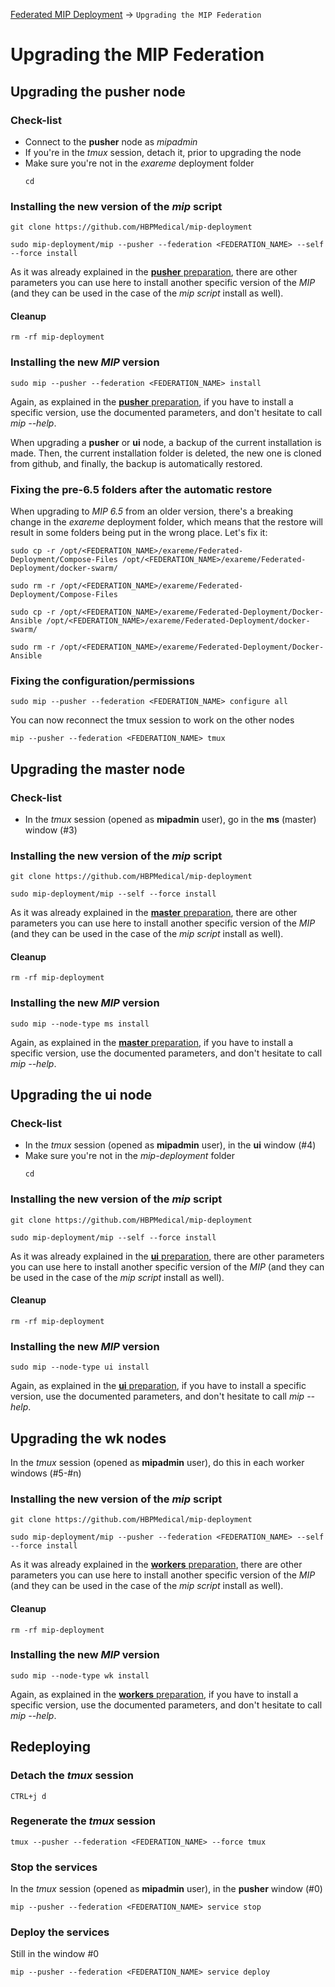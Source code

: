 [Federated MIP Deployment](Readme.md#UpgradingMIPFederation) -> `Upgrading the MIP Federation`

# Upgrading the MIP Federation
## <a id="UpgradingPusher">Upgrading the **pusher** node</a>
### Check-list
* Connect to the **pusher** node as *mipadmin*
* If you're in the *tmux* session, detach it, prior to upgrading the node
* Make sure you're not in the *exareme* deployment folder
  ```
  cd
  ```

### Installing the new version of the *mip* script
```
git clone https://github.com/HBPMedical/mip-deployment
```
```
sudo mip-deployment/mip --pusher --federation <FEDERATION_NAME> --self --force install
```
As it was already explained in the [**pusher** preparation](PreparingPusher.md), there are other parameters you can use here to install another specific version of the *MIP* (and they can be used in the case of the *mip script* install as well).

#### Cleanup
```
rm -rf mip-deployment
```

### Installing the new *MIP* version
```
sudo mip --pusher --federation <FEDERATION_NAME> install
```
Again, as explained in the [**pusher** preparation](PreparingPusher.md), if you have to install a specific version, use the documented parameters, and don't hesitate to call *mip --help*.

When upgrading a **pusher** or **ui** node, a backup of the current installation is made. Then, the current installation folder is deleted, the new one is cloned from github, and finally, the backup is automatically restored.

### Fixing the pre-6.5 folders after the automatic restore
When upgrading to *MIP 6.5* from an older version, there's a breaking change in the *exareme* deployment folder, which means that the restore will result in some folders being put in the wrong place. Let's fix it:

```
sudo cp -r /opt/<FEDERATION_NAME>/exareme/Federated-Deployment/Compose-Files /opt/<FEDERATION_NAME>/exareme/Federated-Deployment/docker-swarm/
```
```
sudo rm -r /opt/<FEDERATION_NAME>/exareme/Federated-Deployment/Compose-Files
```
```
sudo cp -r /opt/<FEDERATION_NAME>/exareme/Federated-Deployment/Docker-Ansible /opt/<FEDERATION_NAME>/exareme/Federated-Deployment/docker-swarm/
```
```
sudo rm -r /opt/<FEDERATION_NAME>/exareme/Federated-Deployment/Docker-Ansible
```

### Fixing the configuration/permissions
```
sudo mip --pusher --federation <FEDERATION_NAME> configure all
```

You can now reconnect the tmux session to work on the other nodes
```
mip --pusher --federation <FEDERATION_NAME> tmux
```

## <a id="UpgradingMaster">Upgrading the **master** node</a>
### Check-list
* In the *tmux* session (opened as **mipadmin** user), go in the **ms** (master) window (#3)

### Installing the new version of the *mip* script
```
git clone https://github.com/HBPMedical/mip-deployment
```
```
sudo mip-deployment/mip --self --force install
```
As it was already explained in the [**master** preparation](PreparingMaster.md), there are other parameters you can use here to install another specific version of the *MIP* (and they can be used in the case of the *mip script* install as well).

#### Cleanup

```
rm -rf mip-deployment
```

### Installing the new *MIP* version
```
sudo mip --node-type ms install
```
Again, as explained in the [**master** preparation](PreparingMaster.md), if you have to install a specific version, use the documented parameters, and don't hesitate to call *mip --help*.

## <a id="UpgradingUI">Upgrading the **ui** node</a>
### Check-list
* In the *tmux* session (opened as **mipadmin** user), in the **ui** window (#4)
* Make sure you're not in the *mip-deployment* folder
  ```
  cd
  ```

### Installing the new version of the *mip* script
```
git clone https://github.com/HBPMedical/mip-deployment
```
```
sudo mip-deployment/mip --self --force install
```
As it was already explained in the [**ui** preparation](PreparingUI.md), there are other parameters you can use here to install another specific version of the *MIP* (and they can be used in the case of the *mip script* install as well).

#### Cleanup

```
rm -rf mip-deployment
```

### Installing the new *MIP* version
```
sudo mip --node-type ui install
```
Again, as explained in the [**ui** preparation](PreparingUI.md), if you have to install a specific version, use the documented parameters, and don't hesitate to call *mip --help*.

## <a id="UpgradingWorkers">Upgrading the **wk** nodes</a>
In the *tmux* session (opened as **mipadmin** user), do this in each worker windows (#5-#n)

### Installing the new version of the *mip* script
```
git clone https://github.com/HBPMedical/mip-deployment
```
```
sudo mip-deployment/mip --pusher --federation <FEDERATION_NAME> --self --force install
```
As it was already explained in the [**workers** preparation](PreparingWorkers.md), there are other parameters you can use here to install another specific version of the *MIP* (and they can be used in the case of the *mip script* install as well).

#### Cleanup
```
rm -rf mip-deployment
```

### Installing the new *MIP* version
```
sudo mip --node-type wk install
```
Again, as explained in the [**workers** preparation](PreparingWorkers.md), if you have to install a specific version, use the documented parameters, and don't hesitate to call *mip --help*.

## <a id="Redeploying">Redeploying</a>
### Detach the *tmux* session
```
CTRL+j d
```

### Regenerate the *tmux* session
```
tmux --pusher --federation <FEDERATION_NAME> --force tmux
```

### Stop the services
In the *tmux* session (opened as **mipadmin** user), in the **pusher** window (#0)
```
mip --pusher --federation <FEDERATION_NAME> service stop
```

### Deploy the services
Still in the window #0
```
mip --pusher --federation <FEDERATION_NAME> service deploy
```
